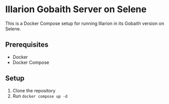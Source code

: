 # Illarion Gobaith Server on Selene

This is a Docker Compose setup for running Illarion in its Gobaith version on Selene.

## Prerequisites

- Docker
- Docker Compose

## Setup

1. Clone the repository
2. Run `docker compose up -d`
